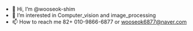 - 👋 Hi, I’m @wooseok-shim
- 👀 I’m interested in Computer_vision and image_processing
- 📫 How to reach me 82+ 010-9866-6877 or wooseok6877@naver.com

<!---
wooseok-shim/wooseok-shim is a ✨ special ✨ repository because its `README.md` (this file) appears on your GitHub profile.
You can click the Preview link to take a look at your changes.
--->
